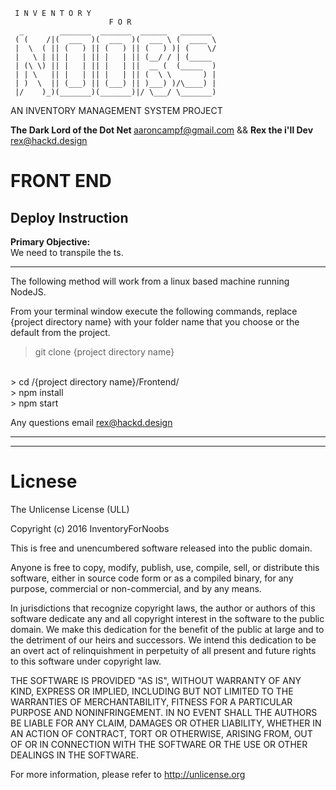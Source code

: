      I N V E N T O R Y 
                          F O R
      _        _______  _______  ______   _______ 
     ( (    /|(  ___  )(  ___  )(  ___ \ (  ____ \
     |  \  ( || (   ) || (   ) || (   ) )| (    \/
     |   \ | || |   | || |   | || (__/ / | (_____ 
     | (\ \) || |   | || |   | ||  __ (  (_____  )
     | | \   || |   | || |   | || (  \ \       ) |
     | )  \  || (___) || (___) || )___) )/\____) |
     |/    )_)(_______)(_______)|/ \___/ \_______)

AN INVENTORY MANAGEMENT SYSTEM PROJECT


<strong>The Dark Lord of the Dot Net </strong>  aaroncampf@gmail.com
<thin> && </thin>
<strong>Rex the i'll Dev </strong> rex@hackd.design



<h1>FRONT END</h1>

<h2> Deploy Instruction </h2>
<strong>Primary Objective:</strong>
<br>
We need to transpile the ts. 
<hr>
The following method will work from a linux based machine running NodeJS.  

From your terminal window execute the following commands, replace {project directory name} with your folder name that you choose or the default from the project. 

>   git clone {project directory name} 
<br>
>   cd /{project directory name}/Frontend/
<br>
>   npm install
<br>
>   npm start

Any questions email rex@hackd.design
<hr>
<hr>

<h1> Licnese </h1>
The Unlicense License (ULL)

Copyright (c) 2016 InventoryForNoobs

This is free and unencumbered software released into the public domain.

Anyone is free to copy, modify, publish, use, compile, sell, or
distribute this software, either in source code form or as a compiled
binary, for any purpose, commercial or non-commercial, and by any
means.

In jurisdictions that recognize copyright laws, the author or authors
of this software dedicate any and all copyright interest in the
software to the public domain. We make this dedication for the benefit
of the public at large and to the detriment of our heirs and
successors. We intend this dedication to be an overt act of
relinquishment in perpetuity of all present and future rights to this
software under copyright law.

THE SOFTWARE IS PROVIDED "AS IS", WITHOUT WARRANTY OF ANY KIND,
EXPRESS OR IMPLIED, INCLUDING BUT NOT LIMITED TO THE WARRANTIES OF
MERCHANTABILITY, FITNESS FOR A PARTICULAR PURPOSE AND NONINFRINGEMENT.
IN NO EVENT SHALL THE AUTHORS BE LIABLE FOR ANY CLAIM, DAMAGES OR
OTHER LIABILITY, WHETHER IN AN ACTION OF CONTRACT, TORT OR OTHERWISE,
ARISING FROM, OUT OF OR IN CONNECTION WITH THE SOFTWARE OR THE USE OR
OTHER DEALINGS IN THE SOFTWARE.

For more information, please refer to <http://unlicense.org>